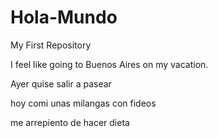 # Hola-Mundo

My First Repository

I feel like going to Buenos Aires on my vacation.

Ayer quise salir a pasear

hoy comi unas milangas con fideos

me arrepiento de hacer dieta
